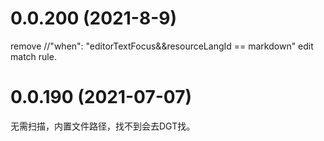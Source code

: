 # 0.0.200 (2021-8-9)
remove //"when": "editorTextFocus&&resourceLangId == markdown"
edit match rule.

# 0.0.190 (2021-07-07)
无需扫描，内置文件路径，找不到会去DGT找。
